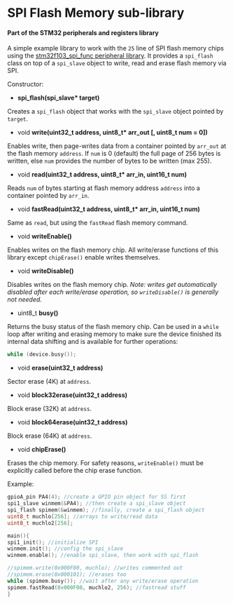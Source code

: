 # SPI Flash Memory sub-library
#### Part of the STM32 peripherals and registers library

A simple example library to work with the `25` line of SPI flash memory chips using the [stm32f103_spi_func peripheral library](https://github.com/Ontaelio/STM32F103-libraries/blob/master/Docs/stm32f103_spi_func.md). It provides a `spi_flash` class on top of a `spi_slave` object to write, read and erase flash memory via SPI.


Constructor:

* **spi_flash(spi_slave&ast; target)**

Creates a `spi_flash` object that works with the `spi_slave` object pointed by `target`.

* void **write(uint32_t address, uint8_t&ast; arr_out [, uint8_t num = 0])**

Enables write, then page-writes data from a container pointed by `arr_out` at the flash memory `address`. If `num` is 0 (default) the full page of 256 bytes is written, else `num` provides the number of bytes to be written (max 255).

* void **read(uint32_t address, uint8_t&ast; arr_in, uint16_t num)**

Reads `num` of bytes starting at flash memory address `address` into a container pointed by `arr_in`.

* void **fastRead(uint32_t address, uint8_t&ast; arr_in, uint16_t num)**

Same as `read`, but using the `fastRead` flash memory command.

* void **writeEnable()**

Enables writes on the flash memory chip. All write/erase functions of this library except `chipErase()` enable writes themselves.

* void **writeDisable()**

Disables writes on the flash memory chip.
*Note: writes get automatically disabled after each write/erase operation, so `writeDisable()` is generally not needed.*

* uint8_t **busy()**

Returns the busy status of the flash memory chip. Can be used in a `while` loop after writing and erasing memory to make sure the device finished its internal data shifting and is available for further operations:
```c++
while (device.busy());
```

* void **erase(uint32_t address)**

Sector erase (4K) at `address`.

* void **block32erase(uint32_t address)**

Block erase (32K) at `address`.

* void **block64erase(uint32_t address)**

Block erase (64K) at `address`.

* void **chipErase()**

Erases the chip memory. For safety reasons, `writeEnable()` must be explicitly called before the chip erase function.

Example:

```c++
gpioA_pin PA4(4); //create a GPIO pin object for SS first
spi1_slave winmem(&PA4); //then create a spi_slave object
spi_flash spimem(&winmem); //finally, create a spi_flash object
uint8_t muchlo[256]; //arrays to write/read data
uint8_t muchlo2[256];

main(){
spi1_init(); //initialize SPI
winmem.init(); //config the spi_slave
winmem.enable(); //enable spi_slave, then work with spi_flash

//spimem.write(0x000F00, muchlo); //writes commented out
//spimem.erase(0x000101); //erases too
while (spimem.busy()); //wait after any write/erase operation
spimem.fastRead(0x000F00, muchlo2, 256); //fastread stuff
}
```

